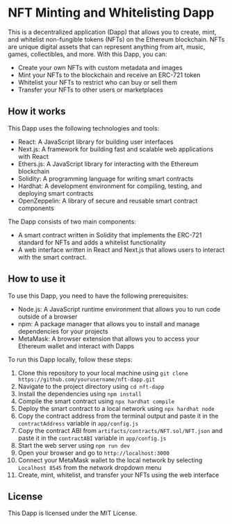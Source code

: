 # NFT Minting and Whitelisting Dapp

This is a decentralized application (Dapp) that allows you to create, mint, and whitelist non-fungible tokens (NFTs) on the Ethereum blockchain. NFTs are unique digital assets that can represent anything from art, music, games, collectibles, and more. With this Dapp, you can:

- Create your own NFTs with custom metadata and images
- Mint your NFTs to the blockchain and receive an ERC-721 token
- Whitelist your NFTs to restrict who can buy or sell them
- Transfer your NFTs to other users or marketplaces

## How it works

This Dapp uses the following technologies and tools:

- React: A JavaScript library for building user interfaces
- Next.js: A framework for building fast and scalable web applications with React
- Ethers.js: A JavaScript library for interacting with the Ethereum blockchain
- Solidity: A programming language for writing smart contracts
- Hardhat: A development environment for compiling, testing, and deploying smart contracts
- OpenZeppelin: A library of secure and reusable smart contract components

The Dapp consists of two main components:

- A smart contract written in Solidity that implements the ERC-721 standard for NFTs and adds a whitelist functionality
- A web interface written in React and Next.js that allows users to interact with the smart contract.

## How to use it

To use this Dapp, you need to have the following prerequisites:

- Node.js: A JavaScript runtime environment that allows you to run code outside of a browser
- npm: A package manager that allows you to install and manage dependencies for your projects
- MetaMask: A browser extension that allows you to access your Ethereum wallet and interact with Dapps

To run this Dapp locally, follow these steps:

1. Clone this repository to your local machine using `git clone https://github.com/yourusername/nft-dapp.git`
2. Navigate to the project directory using `cd nft-dapp`
3. Install the dependencies using `npm install`
4. Compile the smart contract using `npx hardhat compile`
5. Deploy the smart contract to a local network using `npx hardhat node`
6. Copy the contract address from the terminal output and paste it in the `contractAddress` variable in `app/config.js`
7. Copy the contract ABI from `artifacts/contracts/NFT.sol/NFT.json` and paste it in the `contractABI` variable in `app/config.js`
8. Start the web server using `npm run dev`
9. Open your browser and go to `http://localhost:3000`
10. Connect your MetaMask wallet to the local network by selecting `Localhost 8545` from the network dropdown menu
11. Create, mint, whitelist, and transfer your NFTs using the web interface

## License

This Dapp is licensed under the MIT License.
